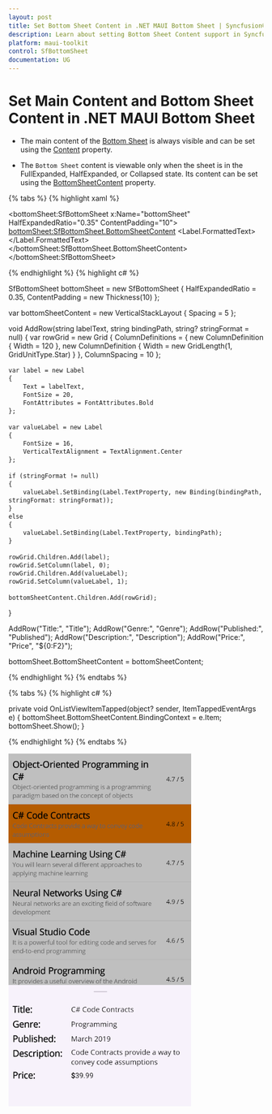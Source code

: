 ```yaml
---
layout: post
title: Set Bottom Sheet Content in .NET MAUI Bottom Sheet | Syncfusion®
description: Learn about setting Bottom Sheet Content support in Syncfusion® .NET MAUI Bottom Sheet (SfBottomSheet) control.
platform: maui-toolkit
control: SfBottomSheet
documentation: UG
---
```


# Set Main Content and Bottom Sheet Content in .NET MAUI Bottom Sheet

* The main content of the [Bottom Sheet](https://help.syncfusion.com/cr/maui-toolkit/Syncfusion.Maui.Toolkit.BottomSheet.SfBottomSheet.html) is always visible and can be set using the [Content](https://help.syncfusion.com/cr/maui-toolkit/Syncfusion.Maui.Toolkit.BottomSheet.SfBottomSheet.html#Syncfusion_Maui_Toolkit_BottomSheet_SfBottomSheet_Content) property.

* The `Bottom Sheet` content is viewable only when the sheet is in the FullExpanded, HalfExpanded, or Collapsed state. Its content can be set using the [BottomSheetContent](https://help.syncfusion.com/cr/maui-toolkit/Syncfusion.Maui.Toolkit.BottomSheet.SfBottomSheet.html#Syncfusion_Maui_Toolkit_BottomSheet_SfBottomSheet_BottomSheetContent) property.

{% tabs %}
{% highlight xaml %}

<bottomSheet:SfBottomSheet x:Name="bottomSheet" HalfExpandedRatio="0.35" ContentPadding="10">
    <bottomSheet:SfBottomSheet.BottomSheetContent>
        <VerticalStackLayout Spacing="5" x:Name="bottomSheetContent">
            <Grid ColumnDefinitions="120, *" ColumnSpacing="10">
                <Label Text="Title:" FontSize="20" FontAttributes="Bold"/>
                <Label Text="{Binding Title}" FontSize="16" VerticalTextAlignment="Center" Grid.Column="1"/>
            </Grid>
            <Grid ColumnDefinitions="120, *" ColumnSpacing="10">
                <Label Text="Genre:" FontSize="20" FontAttributes="Bold"/>
                <Label Text="{Binding Genre}" FontSize="16" VerticalTextAlignment="Center" Grid.Column="1"/>
            </Grid>
            <Grid ColumnDefinitions="120, *" ColumnSpacing="10">
                <Label Text="Published:" FontSize="20" FontAttributes="Bold"/>
                <Label Text="{Binding Published}" FontSize="16" VerticalTextAlignment="Center" Grid.Column="1"/>
            </Grid>
            <Grid ColumnDefinitions="120, *" ColumnSpacing="10">
                <Label Text="Description:" FontSize="20" FontAttributes="Bold"/>
                <Label Text="{Binding Description}" FontSize="16" VerticalTextAlignment="Center" Grid.Column="1"/>
            </Grid>
            <Grid ColumnDefinitions="120, *" ColumnSpacing="10">
                <Label Text="Price:" FontSize="20" FontAttributes="Bold"/>
                <Label FontSize="16" VerticalTextAlignment="Center" Grid.Column="1">
                    <Label.FormattedText>
                        <FormattedString>
                            <Span Text="$" FontAttributes="Bold" />
                            <Span Text="{Binding Price, StringFormat='{0:F2}'}" />
                        </FormattedString>
                    </Label.FormattedText>
                </Label>
            </Grid>
        </VerticalStackLayout>
    </bottomSheet:SfBottomSheet.BottomSheetContent>
</bottomSheet:SfBottomSheet>
	
{% endhighlight %}
{% highlight c# %}

SfBottomSheet bottomSheet = new SfBottomSheet
{
    HalfExpandedRatio = 0.35,
    ContentPadding = new Thickness(10)
};

var bottomSheetContent = new VerticalStackLayout { Spacing = 5 };

void AddRow(string labelText, string bindingPath, string? stringFormat = null)
{
    var rowGrid = new Grid
    {
        ColumnDefinitions =
        {
            new ColumnDefinition { Width = 120 },
            new ColumnDefinition { Width = new GridLength(1, GridUnitType.Star) }
        },
        ColumnSpacing = 10
    };

    var label = new Label
    {
        Text = labelText,
        FontSize = 20,
        FontAttributes = FontAttributes.Bold
    };

    var valueLabel = new Label
    {
        FontSize = 16,
        VerticalTextAlignment = TextAlignment.Center
    };

    if (stringFormat != null)
    {
        valueLabel.SetBinding(Label.TextProperty, new Binding(bindingPath, stringFormat: stringFormat));
    }
    else
    {
        valueLabel.SetBinding(Label.TextProperty, bindingPath);
    }

    rowGrid.Children.Add(label);
    rowGrid.SetColumn(label, 0);
    rowGrid.Children.Add(valueLabel);
    rowGrid.SetColumn(valueLabel, 1);

    bottomSheetContent.Children.Add(rowGrid);
}

AddRow("Title:", "Title");
AddRow("Genre:", "Genre");
AddRow("Published:", "Published");
AddRow("Description:", "Description");
AddRow("Price:", "Price", "${0:F2}");

bottomSheet.BottomSheetContent = bottomSheetContent;
  
{% endhighlight %}
{% endtabs %}

{% tabs %}
{% highlight c# %}

private void OnListViewItemTapped(object? sender, ItemTappedEventArgs e)
{
    bottomSheet.BottomSheetContent.BindingContext = e.Item;
    bottomSheet.Show();
}

{% endhighlight %}
{% endtabs %}

![BottomSheetContent for Bottom Sheet](images/bottomSheetContent.png)